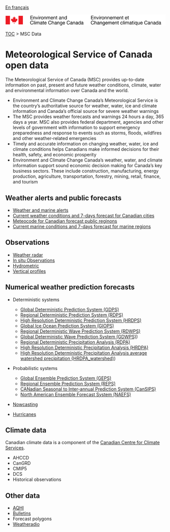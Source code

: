 [En français](readme_fr.md)

![ECCC logo](../img_eccc-logo.png)

[TOC](../readme_en.md) > MSC Data


# Meteorological Service of Canada open data

The Meteorological Service of Canada (MSC) provides up-to-date information on past, present and future weather conditions, climate, water and environmental information over Canada and the world.

* Environment and Climate Change Canada’s Meteorological Service is the country’s authoritative source for weather, water, ice and climate information and Canada’s official source for severe weather warnings
* The MSC provides weather forecasts and warnings 24 hours a day, 365 days a year. MSC also provides federal department, agencies and other levels of government with information to support emergency preparedness and response to events such as storms, floods, wildfires and other weather-related emergencies
* Timely and accurate information on changing weather, water, ice and climate conditions helps Canadians make informed decisions for their health, safety, and economic prosperity
* Environment and Climate Change Canada’s weather, water, and climate information support sound economic decision making for Canada’s key business sectors. These include construction, manufacturing, energy production, agriculture, transportation, forestry, mining, retail, finance, and tourism

## Weather alerts and public forecasts

* [Weather and marine alerts](pub_forecast/readme_alerts_en)
* [Current weather conditions and 7-days forecast for Canadian cities](pub-forecast/readme_currentweather-cond_en)
* [Meteocode for Canadian forecast public reginons ](pub_forecast/readme_meteocode_en.md)
* [Current marine conditions and 7-days forecast for marine regions](pub_forecast/readme_currentmarine-cond_en)

## Observations 

* [Weather radar](obs_radar/readme_radar_en.md)
* [In situ Observations](obs_station/readme_observation_en.md)
* [Hydrometric](obs_hydrometric/readme_hydrometric_en.md)
* [Vertical profiles](obs_vertical-profiles/readme_forecast-vertical-pfl_en.md)


## Numerical weather prediction forecasts

* Deterministic systems
  * [Global Deterministic Prediction System (GDPS)](nwp_gdps/readme_en.md)
  * [Regional Deterministic Prediction System (RDPS)](nwp_rdps/readme_rdps_en.md)
  * [High Resolution Deterministic Prediction System (HRDPS)](nwp_hrdps/readme_hrdps_en.md)
  * [Global Ice Ocean Prediction System (GIOPS)](nwp_giops/readme_giops_en.md)
  * [Regional Deterministic Wave Prediction System (RDWPS)](nwp_rdwps/readme_rdwps_en.md)
  * [Global Deterministic Wave Prediction System (GDWPS)](nwp_gdwps/readme_gdwps_en.md))
  * [Regional Deterministic Precipitation Analysis (RDPA)](nwp_rdpa/readme_rdps_en.md)
  * [High Resolution Deterministic Precipitation Analysis (HRDPA)](nwp_hrdpa/readme-hrdpa_en.md)
  * [High Resolution Deterministic Precipitation Analysis average watershed precipitation {HRDPA_watershed)](nwp_hrdpa-watershed/readme_hrdpa-watershed_en.md))
* Probabilistic systems
  * [Global Ensemble Prediction System (GEPS)](nwp_geps/readme_geps_en.md)
  * [Regional Ensemble Prediction System (REPS)](nwp_reps/readme_reps_en.md)
  * [CANadian Seasonal to Inter-annual Prediction System (CanSIPS)](nwp_cansips/readme_cansips_en.md)
  * [North American Ensemble Forecast System (NAEFS)](nwp_naefs/readme_naefs_en.md)

* [Nowcasting](nowcasting/geomet-nowcasting_en.md)
* [Hurricanes](hurricanes/geomet-hurricanes_en.md)

## Climate data

Canadian climate data is a component of the [Canadian Centre for Climate Services](https://canada.ca/climate-services).

* AHCCD
* CanGRD
* CMIP5
* DCS
* Historical observations

## Other data

* [AQHI](aqhi/readme_aqhi_en.md)
* [Bulletins](bulletins/readme_bulletins_en.md)
* Forecast polygons
* [Weatheradio](weatheradio/geomet-weatheradio_en.md)
